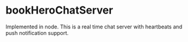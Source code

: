 # bookHeroChatServer
Implemented in node. This is a real time chat server with heartbeats and push notification support.
